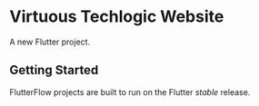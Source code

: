 # Virtuous Techlogic Website

A new Flutter project.

## Getting Started

FlutterFlow projects are built to run on the Flutter _stable_ release.
